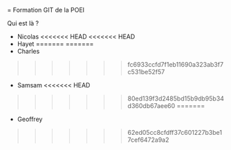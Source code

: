 = Formation GIT de la POEI

Qui est là ?

* Nicolas
<<<<<<< HEAD
<<<<<<< HEAD
* Hayet 
=======
=======
* Charles
>>>>>>> fc6933ccfd7f1eb11690a323ab3f7c531be52f57
* Samsam
<<<<<<< HEAD
>>>>>>> 80ed139f3d2485bd15b9db95b34d360db67aee60
=======
* Geoffrey
>>>>>>> 62ed05cc8cfdff37c601227b3be17cef6472a9a2
